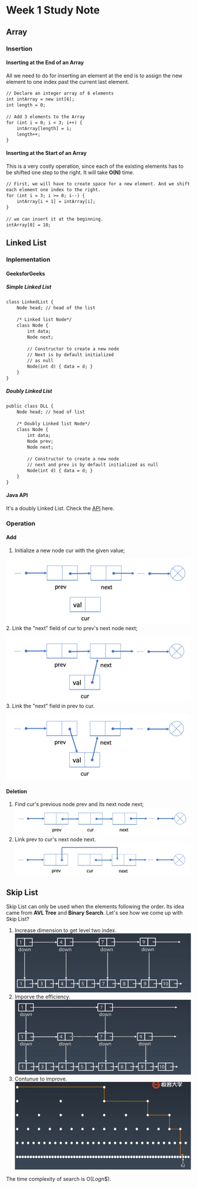 # Week 1 Study Note
## Array
### Insertion 
#### Inserting at the End of an Array
 All we need to do for inserting an element at the end is to assign the new element to one index past the current last element.
```
// Declare an integer array of 6 elements
int intArray = new int[6];
int length = 0;

// Add 3 elements to the Array
for (int i = 0; i < 3; i++) {
    intArray[length] = i;
    length++;
}
```

#### Inserting at the Start of an Array
This is a very costly operation, since each of the existing elements has to be shifted one step to the right. It will take **O(N)** time.
```
// First, we will have to create space for a new element. And we shift each element one index to the right.
for (int i = 3; i >= 0; i--) {
    intArray[i + 1] = intArray[i];
}

// we can insert it at the beginning.
intArray[0] = 10;
```

## Linked List
### Inplementation
#### GeeksforGeeks
##### Simple Linked List
```
class LinkedList { 
	Node head; // head of the list 

	/* Linked list Node*/
	class Node { 
		int data; 
		Node next; 

		// Constructor to create a new node 
		// Next is by default initialized 
		// as null 
		Node(int d) { data = d; } 
	} 
}
```
##### Doubly Linked List
```
public class DLL { 
    Node head; // head of list 
  
    /* Doubly Linked list Node*/
    class Node { 
        int data; 
        Node prev; 
        Node next; 
  
        // Constructor to create a new node 
        // next and prev is by default initialized as null 
        Node(int d) { data = d; } 
    } 
} 
```
#### Java API
It's a doubly Linked List. Check the [API](http://developer.classpath.org/doc/java/util/LinkedList-source.html) here.
### Operation
#### Add

1.  Initialize a new node cur with the given value;

![Step1](Assets/LinkedList_add_1.png)
2.  Link the "next" field of cur to prev's next node next;

![Step2](Assets/LinkedList_add_2.png)
3.  Link the "next" field in prev to cur.  

![Step3](Assets/LinkedList_add_3.png)

#### Deletion
1.  Find cur's previous node prev and its next node next;
![Step1](Assets/LinkedList_delete_1.png)
2.  Link prev to cur's next node next.
![Step2](Assets/LinkedList_delete_2.png)

## Skip List
Skip List can only be used when the elements following the order. Its idea came from **AVL Tree** and **Binary Search**.
Let's see how we come up with Skip List?
1.  Increase dimension to get level two index.
![Step1](Assets/SkipList_1.png)
2.  Imporve the efficiency.
![Step2](Assets/SkipList_2.png)
3.  Contunue to improve.
![Step3](Assets/SkipList_3.png)

The time complexity of search is O($Log n$$).